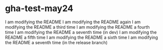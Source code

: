 # gha-test-may24


I am modifying the README
I am modifying the README again
I am modifying the README a third time
I am modifying the README a fourth time
I am modifying the README a seventh time (in dev)
I am modifying the README a fifth time
I am modifying the README a sixth time
I am modifying the README a seventh time (in the release branch)